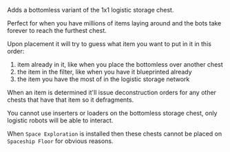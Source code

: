 Adds a bottomless variant of the 1x1 logistic storage chest.

Perfect for when you have millions of items laying around and the bots take forever to reach the furthest chest.

Upon placement it will try to guess what item you want to put in it in this order:
1) item already in it, like when you place the bottomless over another chest
2) the item in the filter, like when you have it blueprinted already
3) the item you have the most of in the logistic storage network

When an item is determined it'll issue deconstruction orders for any other chests that have that item so it defragments.

You cannot use inserters or loaders on the bottomless storage chest, only logistic robots will be able to interact.

When `Space Exploration` is installed then these chests cannot be placed on `Spaceship Floor` for obvious reasons.
